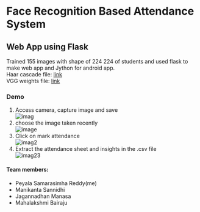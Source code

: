 # Face Recognition Based Attendance System
## Web App using Flask
Trained 155 images with shape of 224 224 of students and used flask to make web app and Jython for android app.
<br>
Haar cascade file: [link](https://github.com/opencv/opencv/blob/master/data/haarcascades/haarcascade_frontalface_default.xml)
<br>VGG weights file: [link](https://drive.google.com/file/d/1971Xk5RwedbudGgTIrGAL4F7Aifu7id1/view)
<br>
### Demo
1. Access camera, capture image and save <br>
![imag](https://github.com/samarsreddy/Face-Recognition-Based-Attendance-App/blob/master/demo-images/8.png)
2. choose the image taken recently<br>
![image](https://github.com/samarsreddy/Face-Recognition-Based-Attendance-App/blob/master/demo-images/10.png)
3. Click on mark attendance<br>
![imag2](https://github.com/samarsreddy/Face-Recognition-Based-Attendance-App/blob/master/demo-images/11.png)
4. Extract the attendance sheet and insights in the .csv file<br>
![imag23](https://github.com/samarsreddy/Face-Recognition-Based-Attendance-App/blob/master/demo-images/12.png)
#### Team members:
- Peyala Samarasimha Reddy(me)
- Manikanta Sannidhi
- Jagannadhan Manasa
- Mahalakshmi Bairaju
